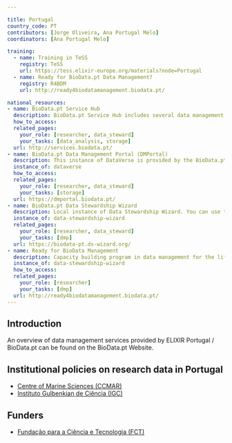```yaml
---

title: Portugal
country_code: PT
contributors: [Jorge Oliveira, Ana Portugal Melo]
coordinators: [Ana Portugal Melo]

training:
  - name: Training in TeSS
    registry: TeSS
    url: https://tess.elixir-europe.org/materials?node=Portugal
  - name: Ready for BioData.pt Data Management?
    registry: R4BDM
    url: http://ready4biodatamanagement.biodata.pt/

national_resources:
- name: BioData.pt Service Hub
  description: BioData.pt Service Hub includes several data management resources, tools and services available for researchers in Life Sciences.
  how_to_access: 
  related_pages:
    your_role: [researcher, data_steward]
    your_tasks: [data_analysis, storage]
  url: http://services.biodata.pt/
- name: BioData.pt Data Management Portal (DMPortal)
  description: This instance of DataVerse is provided by the BioData.pt. We can help you write and maintain data management plans for your research.
  instance_of: dataverse
  how_to_access: 
  related_pages:
    your_role: [researcher, data_steward]
    your_tasks: [storage]
  url: https://dmportal.biodata.pt/
- name: BioData.pt Data Stewardship Wizard
  description: Local instance of Data Stewardship Wizard. You can use this tool to create your own Data Management Plans.
  instance_of: data-stewardship-wizard
  related_pages:
    your_role: [researcher, data_steward]
    your_tasks: [dmp]
  url: https://biodata-pt.ds-wizard.org/
- name: Ready for BioData Management
  description: Capacity building program in data management for the life sciences to empower researchers and institutions in managing their data more effectively and efficiently.
  instance_of: data-stewardship-wizard
  how_to_access: 
  related_pages:
    your_role: [researcher]
    your_tasks: [dmp]
  url: http://ready4biodatamanagement.biodata.pt/
---
```


## Introduction 
An overview of data management services provided by ELIXIR Portugal / BioData.pt can be found on the BioData.pt Website. 

## Institutional policies on research data in Portugal
* [Centre of Marine Sciences (CCMAR)](https://ccmar.ualg.pt/en/page/open-science-and-data-management)
* [Instituto Gulbenkian de Ciência (IGC)](https://zenodo.org/record/6325980#.YmrF1m7MJTY)

## Funders

* [Fundação para a Ciência e Tecnologia (FCT)](https://www.fct.pt/)

